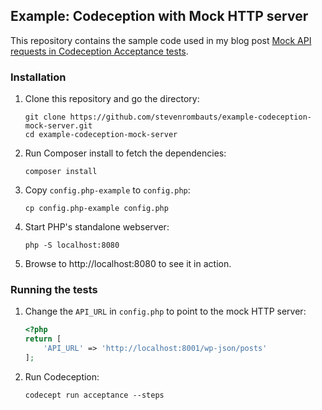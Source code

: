 ## Example: Codeception with Mock HTTP server

This repository contains the sample code used in my blog post [Mock API requests in Codeception Acceptance tests](https://stevenrombauts.be/2018/03/mock-api-requests-in-codeception-acceptance-tests/).

### Installation

1. Clone this repository and go the directory:

    ```shell
    git clone https://github.com/stevenrombauts/example-codeception-mock-server.git
    cd example-codeception-mock-server
    ```

1. Run Composer install to fetch the dependencies:

    ```shell
    composer install
    ```

1. Copy `config.php-example` to `config.php`:


    ```shell
    cp config.php-example config.php
    ```

1. Start PHP's standalone webserver:

    ```shell
    php -S localhost:8080
    ```

1. Browse to http://localhost:8080 to see it in action.

### Running the tests

1. Change the `API_URL` in `config.php` to point to the mock HTTP server:

    ```php
    <?php
    return [
    	'API_URL' => 'http://localhost:8001/wp-json/posts'
    ];
    ```

1. Run Codeception:

    ```shell
    codecept run acceptance --steps
    ```
